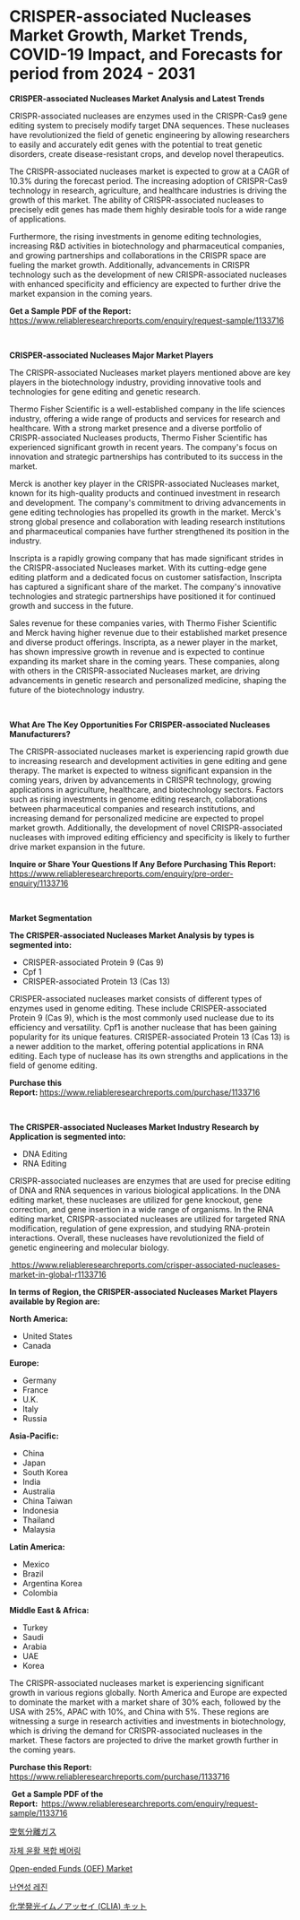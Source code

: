 <p><h1>CRISPER-associated Nucleases Market Growth, Market Trends, COVID-19 Impact, and Forecasts for period from 2024 - 2031</h1></p><p><strong>CRISPER-associated Nucleases Market Analysis and Latest Trends</strong></p>
<p><p>CRISPR-associated nucleases are enzymes used in the CRISPR-Cas9 gene editing system to precisely modify target DNA sequences. These nucleases have revolutionized the field of genetic engineering by allowing researchers to easily and accurately edit genes with the potential to treat genetic disorders, create disease-resistant crops, and develop novel therapeutics.</p><p>The CRISPR-associated nucleases market is expected to grow at a CAGR of 10.3% during the forecast period. The increasing adoption of CRISPR-Cas9 technology in research, agriculture, and healthcare industries is driving the growth of this market. The ability of CRISPR-associated nucleases to precisely edit genes has made them highly desirable tools for a wide range of applications.</p><p>Furthermore, the rising investments in genome editing technologies, increasing R&D activities in biotechnology and pharmaceutical companies, and growing partnerships and collaborations in the CRISPR space are fueling the market growth. Additionally, advancements in CRISPR technology such as the development of new CRISPR-associated nucleases with enhanced specificity and efficiency are expected to further drive the market expansion in the coming years.</p></p>
<p><strong>Get a Sample PDF of the Report:&nbsp;</strong> <a href="https://www.reliableresearchreports.com/enquiry/request-sample/1133716">https://www.reliableresearchreports.com/enquiry/request-sample/1133716</a></p>
<p>&nbsp;</p>
<p><strong>CRISPER-associated Nucleases Major Market Players</strong></p>
<p><p>The CRISPR-associated Nucleases market players mentioned above are key players in the biotechnology industry, providing innovative tools and technologies for gene editing and genetic research.</p><p>Thermo Fisher Scientific is a well-established company in the life sciences industry, offering a wide range of products and services for research and healthcare. With a strong market presence and a diverse portfolio of CRISPR-associated Nucleases products, Thermo Fisher Scientific has experienced significant growth in recent years. The company's focus on innovation and strategic partnerships has contributed to its success in the market.</p><p>Merck is another key player in the CRISPR-associated Nucleases market, known for its high-quality products and continued investment in research and development. The company's commitment to driving advancements in gene editing technologies has propelled its growth in the market. Merck's strong global presence and collaboration with leading research institutions and pharmaceutical companies have further strengthened its position in the industry.</p><p>Inscripta is a rapidly growing company that has made significant strides in the CRISPR-associated Nucleases market. With its cutting-edge gene editing platform and a dedicated focus on customer satisfaction, Inscripta has captured a significant share of the market. The company's innovative technologies and strategic partnerships have positioned it for continued growth and success in the future.</p><p>Sales revenue for these companies varies, with Thermo Fisher Scientific and Merck having higher revenue due to their established market presence and diverse product offerings. Inscripta, as a newer player in the market, has shown impressive growth in revenue and is expected to continue expanding its market share in the coming years. These companies, along with others in the CRISPR-associated Nucleases market, are driving advancements in genetic research and personalized medicine, shaping the future of the biotechnology industry.</p></p>
<p>&nbsp;</p>
<p><strong>What Are The Key Opportunities For CRISPER-associated Nucleases Manufacturers?</strong></p>
<p><p>The CRISPR-associated nucleases market is experiencing rapid growth due to increasing research and development activities in gene editing and gene therapy. The market is expected to witness significant expansion in the coming years, driven by advancements in CRISPR technology, growing applications in agriculture, healthcare, and biotechnology sectors. Factors such as rising investments in genome editing research, collaborations between pharmaceutical companies and research institutions, and increasing demand for personalized medicine are expected to propel market growth. Additionally, the development of novel CRISPR-associated nucleases with improved editing efficiency and specificity is likely to further drive market expansion in the future.</p></p>
<p><strong>Inquire or Share Your Questions If Any Before Purchasing This Report:</strong> <a href="https://www.reliableresearchreports.com/enquiry/pre-order-enquiry/1133716">https://www.reliableresearchreports.com/enquiry/pre-order-enquiry/1133716</a></p>
<p>&nbsp;</p>
<p><strong>Market Segmentation</strong></p>
<p><strong>The CRISPER-associated Nucleases Market Analysis by types is segmented into:</strong></p>
<p><ul><li>CRISPER-associated Protein 9 (Cas 9)</li><li>Cpf 1</li><li>CRISPER-associated Protein 13 (Cas 13)</li></ul></p>
<p><p>CRISPER-associated nucleases market consists of different types of enzymes used in genome editing. These include CRISPER-associated Protein 9 (Cas 9), which is the most commonly used nuclease due to its efficiency and versatility. Cpf1 is another nuclease that has been gaining popularity for its unique features. CRISPER-associated Protein 13 (Cas 13) is a newer addition to the market, offering potential applications in RNA editing. Each type of nuclease has its own strengths and applications in the field of genome editing.</p></p>
<p><strong>Purchase this Report:&nbsp;</strong><a href="https://www.reliableresearchreports.com/purchase/1133716">https://www.reliableresearchreports.com/purchase/1133716</a></p>
<p>&nbsp;</p>
<p><strong>The CRISPER-associated Nucleases Market Industry Research by Application is segmented into:</strong></p>
<p><ul><li>DNA Editing</li><li>RNA Editing</li></ul></p>
<p><p>CRISPR-associated nucleases are enzymes that are used for precise editing of DNA and RNA sequences in various biological applications. In the DNA editing market, these nucleases are utilized for gene knockout, gene correction, and gene insertion in a wide range of organisms. In the RNA editing market, CRISPR-associated nucleases are utilized for targeted RNA modification, regulation of gene expression, and studying RNA-protein interactions. Overall, these nucleases have revolutionized the field of genetic engineering and molecular biology.</p></p>
<p><a href="https://www.reliableresearchreports.com/crisper-associated-nucleases-market-in-global-r1133716">&nbsp;https://www.reliableresearchreports.com/crisper-associated-nucleases-market-in-global-r1133716</a></p>
<p><strong>In terms of Region, the CRISPER-associated Nucleases Market Players available by Region are:</strong></p>
<p>
    <p> <strong> North America: </strong>
        <ul>
            <li>United States</li>
            <li>Canada</li>
        </ul>
        </p> 
    <p> <strong> Europe: </strong>
        <ul>
            <li>Germany</li>
            <li>France</li>
            <li>U.K.</li>
            <li>Italy</li>
            <li>Russia</li>
        </ul>
        </p> 
    <p> <strong> Asia-Pacific: </strong>
        <ul>
            <li>China</li>
            <li>Japan</li>
            <li>South Korea</li>
            <li>India</li>
            <li>Australia</li>
            <li>China Taiwan</li>
            <li>Indonesia</li>
            <li>Thailand</li>
            <li>Malaysia</li>
        </ul>
        </p> 
    <p> <strong> Latin America: </strong>
        <ul>
            <li>Mexico</li>
            <li>Brazil</li>
            <li>Argentina Korea</li>
            <li>Colombia</li>
        </ul>
        </p> 
    <p> <strong> Middle East & Africa: </strong>
        <ul>
            <li>Turkey</li>
            <li>Saudi</li>
            <li>Arabia</li>
            <li>UAE</li>
            <li>Korea</li>
        </ul>
    </p>
    </p>
<p><p>The CRISPR-associated nucleases market is experiencing significant growth in various regions globally. North America and Europe are expected to dominate the market with a market share of 30% each, followed by the USA with 25%, APAC with 10%, and China with 5%. These regions are witnessing a surge in research activities and investments in biotechnology, which is driving the demand for CRISPR-associated nucleases in the market. These factors are projected to drive the market growth further in the coming years.</p></p>
<p><strong>Purchase this Report: </strong><a href="https://www.reliableresearchreports.com/purchase/1133716">https://www.reliableresearchreports.com/purchase/1133716</a></p>
<p>&nbsp;<strong>Get a Sample PDF of the Report:&nbsp;&nbsp;</strong><a href="https://www.reliableresearchreports.com/enquiry/request-sample/1133716">https://www.reliableresearchreports.com/enquiry/request-sample/1133716</a></p>
<p><strong></strong></p>
<p><p><a href="https://github.com/DayanaRunolfsdottir/Market-Research-Report-List-1/blob/main/6658553103706.md">空気分離ガス</a></p><p><a href="https://github.com/courtney23pratt/Market-Research-Report-List-1/blob/main/896830797207.md">자체 윤활 복합 베어링</a></p><p><a href="https://github.com/barbarakss89/Market-Research-Report-List-1/blob/main/open-ended-funds-oef-market.md">Open-ended Funds (OEF) Market</a></p><p><a href="https://github.com/HarrisonKitto2022/Market-Research-Report-List-1/blob/main/818836397208.md">난연성 레진</a></p><p><a href="https://github.com/VinceMarvin1/Market-Research-Report-List-1/blob/main/3202464103705.md">化学発光イムノアッセイ (CLIA) キット</a></p></p>
